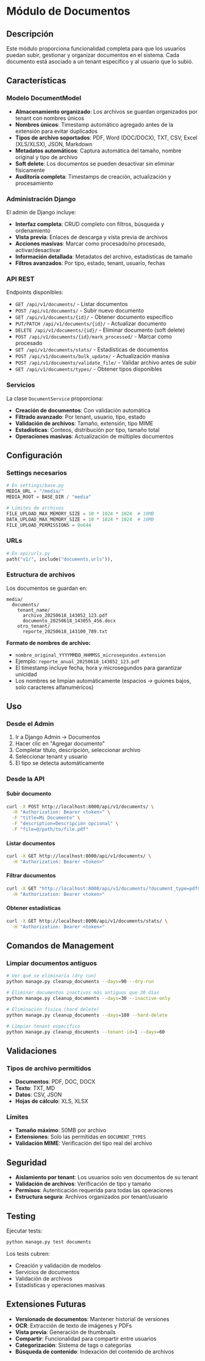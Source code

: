# Módulo de Documentos

## Descripción

Este módulo proporciona funcionalidad completa para que los usuarios puedan subir, gestionar y organizar documentos en el sistema. Cada documento está asociado a un tenant específico y al usuario que lo subió.

## Características

### Modelo DocumentModel

- **Almacenamiento organizado**: Los archivos se guardan organizados por tenant con nombres únicos
- **Nombres únicos**: Timestamp automático agregado antes de la extensión para evitar duplicados
- **Tipos de archivo soportados**: PDF, Word (DOC/DOCX), TXT, CSV, Excel (XLS/XLSX), JSON, Markdown
- **Metadatos automáticos**: Captura automática del tamaño, nombre original y tipo de archivo
- **Soft delete**: Los documentos se pueden desactivar sin eliminar físicamente
- **Auditoría completa**: Timestamps de creación, actualización y procesamiento

### Administración Django

El admin de Django incluye:

- **Interfaz completa**: CRUD completo con filtros, búsqueda y ordenamiento
- **Vista previa**: Enlaces de descarga y vista previa de archivos
- **Acciones masivas**: Marcar como procesado/no procesado, activar/desactivar
- **Información detallada**: Metadatos del archivo, estadísticas de tamaño
- **Filtros avanzados**: Por tipo, estado, tenant, usuario, fechas

### API REST

Endpoints disponibles:

- `GET /api/v1/documents/` - Listar documentos
- `POST /api/v1/documents/` - Subir nuevo documento
- `GET /api/v1/documents/{id}/` - Obtener documento específico
- `PUT/PATCH /api/v1/documents/{id}/` - Actualizar documento
- `DELETE /api/v1/documents/{id}/` - Eliminar documento (soft delete)
- `POST /api/v1/documents/{id}/mark_processed/` - Marcar como procesado
- `GET /api/v1/documents/stats/` - Estadísticas de documentos
- `POST /api/v1/documents/bulk_update/` - Actualización masiva
- `POST /api/v1/documents/validate_file/` - Validar archivo antes de subir
- `GET /api/v1/documents/types/` - Obtener tipos disponibles

### Servicios

La clase `DocumentService` proporciona:

- **Creación de documentos**: Con validación automática
- **Filtrado avanzado**: Por tenant, usuario, tipo, estado
- **Validación de archivos**: Tamaño, extensión, tipo MIME
- **Estadísticas**: Conteos, distribución por tipo, tamaño total
- **Operaciones masivas**: Actualización de múltiples documentos

## Configuración

### Settings necesarios

```python
# En settings/base.py
MEDIA_URL = "/media/"
MEDIA_ROOT = BASE_DIR / "media"

# Límites de archivos
FILE_UPLOAD_MAX_MEMORY_SIZE = 10 * 1024 * 1024  # 10MB
DATA_UPLOAD_MAX_MEMORY_SIZE = 10 * 1024 * 1024  # 10MB
FILE_UPLOAD_PERMISSIONS = 0o644
```

### URLs

```python
# En api/urls.py
path("v1/", include("documents.urls")),
```

### Estructura de archivos

Los documentos se guardan en:
```
media/
  documents/
    tenant_name/
      archivo_20250618_143052_123.pdf
      documento_20250618_143055_456.docx
    otro_tenant/
      reporte_20250618_143100_789.txt
```

**Formato de nombres de archivo:**
- `nombre_original_YYYYMMDD_HHMMSS_microsegundos.extension`
- Ejemplo: `reporte_anual_20250618_143052_123.pdf`
- El timestamp incluye fecha, hora y microsegundos para garantizar unicidad
- Los nombres se limpian automáticamente (espacios → guiones bajos, solo caracteres alfanuméricos)

## Uso

### Desde el Admin

1. Ir a Django Admin → Documentos
2. Hacer clic en "Agregar documento"
3. Completar título, descripción, seleccionar archivo
4. Seleccionar tenant y usuario
5. El tipo se detecta automáticamente

### Desde la API

#### Subir documento

```bash
curl -X POST http://localhost:8000/api/v1/documents/ \
  -H "Authorization: Bearer <token>" \
  -F "title=Mi Documento" \
  -F "description=Descripción opcional" \
  -F "file=@/path/to/file.pdf"
```

#### Listar documentos

```bash
curl -X GET http://localhost:8000/api/v1/documents/ \
  -H "Authorization: Bearer <token>"
```

#### Filtrar documentos

```bash
curl -X GET "http://localhost:8000/api/v1/documents/?document_type=pdf&is_active=true" \
  -H "Authorization: Bearer <token>"
```

#### Obtener estadísticas

```bash
curl -X GET http://localhost:8000/api/v1/documents/stats/ \
  -H "Authorization: Bearer <token>"
```

## Comandos de Management

### Limpiar documentos antiguos

```bash
# Ver qué se eliminaría (dry run)
python manage.py cleanup_documents --days=90 --dry-run

# Eliminar documentos inactivos más antiguos que 30 días
python manage.py cleanup_documents --days=30 --inactive-only

# Eliminación física (hard delete)
python manage.py cleanup_documents --days=180 --hard-delete

# Limpiar tenant específico
python manage.py cleanup_documents --tenant-id=1 --days=60
```

## Validaciones

### Tipos de archivo permitidos

- **Documentos**: PDF, DOC, DOCX
- **Texto**: TXT, MD
- **Datos**: CSV, JSON
- **Hojas de cálculo**: XLS, XLSX

### Límites

- **Tamaño máximo**: 50MB por archivo
- **Extensiones**: Solo las permitidas en `DOCUMENT_TYPES`
- **Validación MIME**: Verificación del tipo real del archivo

## Seguridad

- **Aislamiento por tenant**: Los usuarios solo ven documentos de su tenant
- **Validación de archivos**: Verificación de tipo y tamaño
- **Permisos**: Autenticación requerida para todas las operaciones
- **Estructura segura**: Archivos organizados por tenant/usuario

## Testing

Ejecutar tests:

```bash
python manage.py test documents
```

Los tests cubren:
- Creación y validación de modelos
- Servicios de documentos
- Validación de archivos
- Estadísticas y operaciones masivas

## Extensiones Futuras

- **Versionado de documentos**: Mantener historial de versiones
- **OCR**: Extracción de texto de imágenes y PDFs
- **Vista previa**: Generación de thumbnails
- **Compartir**: Funcionalidad para compartir entre usuarios
- **Categorización**: Sistema de tags o categorías
- **Búsqueda de contenido**: Indexación del contenido de archivos
